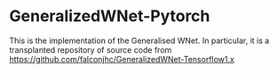 # GeneralizedWNet-Pytorch
This is the implementation of the Generalised WNet. In particular, it is a transplanted repository of source code from https://github.com/falconjhc/GeneralizedWNet-Tensorflow1.x
